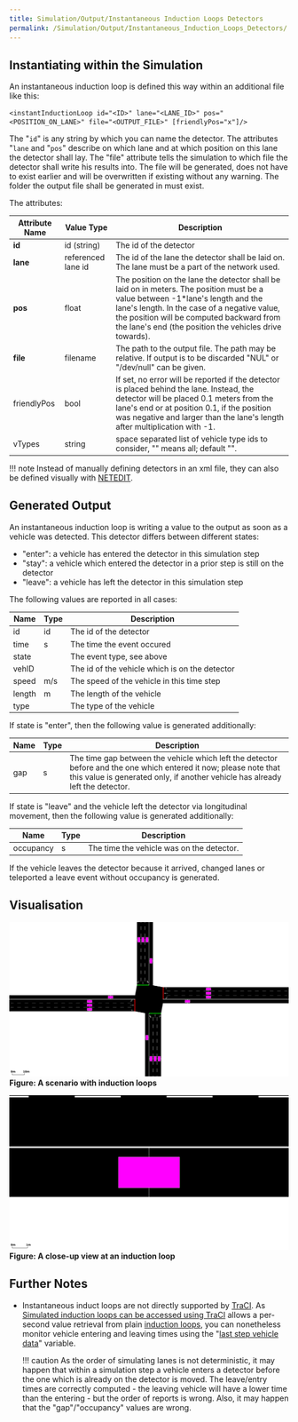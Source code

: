 ```yaml
---
title: Simulation/Output/Instantaneous Induction Loops Detectors
permalink: /Simulation/Output/Instantaneous_Induction_Loops_Detectors/
---
```


## Instantiating within the Simulation

An instantaneous induction loop is defined this way within an additional
file like this:

```
<instantInductionLoop id="<ID>" lane="<LANE_ID>" pos="<POSITION_ON_LANE>" file="<OUTPUT_FILE>" [friendlyPos="x"]/>
```


The "`id`" is any string by which you can name
the detector. The attributes "`lane` and
"`pos`" describe on which lane and at which
position on this lane the detector shall lay. The "file" attribute tells
the simulation to which file the detector shall write his results into.
The file will be generated, does not have to exist earlier and will be
overwritten if existing without any warning. The folder the output file
shall be generated in must exist.

The attributes:

| Attribute Name | Value Type         | Description                                                                                           |
| -------------- | ------------------ | ------------------------------------------------------------------------------------------------------ |
| **id**         | id (string)        | The id of the detector                                                                                |
| **lane**       | referenced lane id | The id of the lane the detector shall be laid on. The lane must be a part of the network used.         |
| **pos**        | float              | The position on the lane the detector shall be laid on in meters. The position must be a value between -1\*lane's length and the lane's length. In the case of a negative value, the position will be computed backward from the lane's end (the position the vehicles drive towards). |
| **file**       | filename           | The path to the output file. The path may be relative. If output is to be discarded "NUL" or "/dev/null" can be given.      |
| friendlyPos    | bool               | If set, no error will be reported if the detector is placed behind the lane. Instead, the detector will be placed 0.1 meters from the lane's end or at position 0.1, if the position was negative and larger than the lane's length after multiplication with -1.                      |
| vTypes         | string             | space separated list of vehicle type ids to consider, "" means all; default "".                       |

!!! note
    Instead of manually defining detectors in an xml file, they can also be defined visually with [NETEDIT](../../NETEDIT.md).

## Generated Output

An instantaneous induction loop is writing a value to the output as soon
as a vehicle was detected. This detector differs between different
states:

- "enter": a vehicle has entered the detector in this simulation step
- "stay": a vehicle which entered the detector in a prior step is
  still on the detector
- "leave": a vehicle has left the detector in this simulation step

The following values are reported in all cases:

| Name   | Type | Description                                    |
| ------ | ---- | ---------------------------------------------- |
| id     | id   | The id of the detector                         |
| time   | s    | The time the event occured                     |
| state  |      | The event type, see above                      |
| vehID  |      | The id of the vehicle which is on the detector |
| speed  | m/s  | The speed of the vehicle in this time step     |
| length | m    | The length of the vehicle                      |
| type   |      | The type of the vehicle                        |

If state is "enter", then the following value is generated additionally:

| Name | Type | Description        |
| ---- | ---- | -------------------------------------------------------------------------------------------------------- |
| gap  | s    | The time gap between the vehicle which left the detector before and the one which entered it now; please note that this value is generated only, if another vehicle has already left the detector. |

If state is "leave" and the vehicle left the detector via longitudinal
movement, then the following value is generated additionally:

| Name      | Type | Description                               |
| --------- | ---- | ----------------------------------------- |
| occupancy | s    | The time the vehicle was on the detector. |

If the vehicle leaves the detector because it arrived, changed lanes or
teleported a leave event without occupancy is generated.

## Visualisation

![instantaneous_loops.svg](../../images/Instantaneous_loops.svg "instantaneous_loops.svg") 
**Figure: A scenario with induction loops**


![instantaneous_loop_closeup.svg](../../images/Instantaneous_loop_closeup.svg "instantaneous_loop_closeup.svg") 
**Figure: A close-up view at an
induction loop**

## Further Notes

- Instantaneous induct loops are not directly supported by
  [TraCI](../../TraCI.md). As [Simulated induction loops can be
  accessed using
  TraCI](../../TraCI/Induction_Loop_Value_Retrieval.md) allows a
  per-second value retrieval from plain [induction
  loops](../../Simulation/Output/Induction_Loops_Detectors_(E1).md),
  you can nonetheless monitor vehicle entering and leaving times using
  the "[last step vehicle
  data](../../TraCI/Induction_Loop_Value_Retrieval.md#response_to_last_steps_vehicle_data_0x17)"
  variable.

  !!! caution
      As the order of simulating lanes is not deterministic, it may happen that within a simulation step a vehicle enters a detector before the one which is already on the detector is moved. The leave/entry times are correctly computed - the leaving vehicle will have a lower time than the entering - but the order of reports is wrong. Also, it may happen that the "gap"/"occupancy" values are wrong.